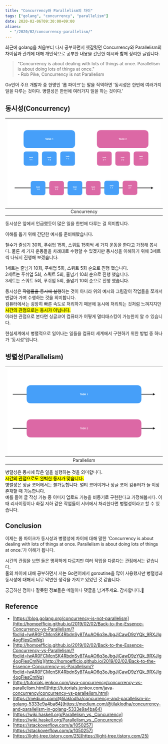 ```yaml
---
title: "Concurrency와 Parallelism의 차이"
tags: ["golang", "concurrency", "parallelism"]
date: 2020-02-06T09:30:00+09:00
aliaes:
  - "/2020/02/concurrency-parallelism/"
---
```


최근에 golang을 처음부터 다시 공부하면서 헷갈렸던 Concurrency와 Parallelism의 차이점과 관계에 대해 개인적으로 공부한 내용을 간단한 예시와 함께 정리한 글입니다.

<!-- more -->

> "Concurrency is about dealing with lots of things at once. Parallelism is about doing lots of things at once."  
> \- Rob Pike, Concurrency is not Parallelism

Go언어 주요 개발자 중 한명인 '롭 파이크'는 말을 직역하면 '동시성은 한번에 여러가지 일을 다루는 것이다. 병렬성은 한번에 여러가지 일을 하는 것이다.'  

## 동시성(Concurrency)

| ![concurrency](/images/2020-02-06-concurrency-parallelism/concurrency.jpeg) |
| :--: |
| Concurrency |

동시성은 앞에서 언급했듯이 많은 일을 한번에 다루는 걸 의미합니다.  
  
이해를 돕기 위해 간단한 예시를 준비해봤습니다.
  
철수가 줄넘기 30회, 푸쉬업 15회, 스쿼트 15회씩 세 가지 운동을 한다고 가정해 봅시다.
물론 세 가지 운동들을 차례대로 수행할 수 있겠지만 동시성을 이해하기 위해 3세트씩 나눠서 진행해 보겠습니다.
  
1세트는 줄넘기 10회, 푸쉬업 5회, 스쿼트 5회 순으로 진행 했습니다.   
2세트는 푸쉬업 5회, 스쿼트 5회, 줄넘기 10회 순으로 진행 했습니다.  
3세트는 스쿼트 5회, 푸쉬업 5회, 줄넘기 10회 순으로 진행 했습니다.  

동시성은 ~~작업들을 동시에 실행~~하는 것이 아니라 위의 예시와 그림같이 작업들을 쪼개서 번갈아 가며 수행하는 것을 의미합니다.  
컴퓨터에서는 굉장히 빠른 속도로 처리하기 때문에 동시에 처리되는 것처럼 느껴지지만 <mark>시간의 관점으로는 동시가 아닙니다.</mark>  
이러한 관점으로 본다면 싱글코어 컴퓨터가 어떻게 멀티태스킹이 가능한지 알 수 있습니다.  
  
현실세계에서 병렬적으로 일어나는 일들을 컴퓨터 세계에서 구현하기 위한 방법 중 하나가 '동시성'입니다.

## 병렬성(Parallelism)

| ![parallelism](/images/2020-02-06-concurrency-parallelism/parallelism.jpeg) |
| :--: |
| Parallelism |

병렬성은 동시에 많은 일을 실행하는 것을 의미합니다.  
<mark>시간의 관점으로도 완벽한 동시가 맞습니다.</mark>  
병렬성은 싱글 코어에서는 불가능합니다. 멀티 코어이거나 싱글 코어 컴퓨터가 둘 이상 존재할 때 가능합니다.  
예를 들어 글 작성 기능 중 이미지 업로드 기능을 비동기로 구현한다고 가정해봅시다. 이때 리사이징이나 화질 저하 같은 작업들이 서버에서 처리한다면 병렬성이라고 할 수 있습니다. 

## Conclusion

이제는 롭 파이크가 동시성과 병렬성에 차이에 대해 말한 'Concurrency is about dealing with lots of things at once. Parallelism is about doing lots of things at once.'가 이해가 됩니다.

시간의 관점을 보면 둘은 명확하게 다르지만 여러 작업을 다룬다는 관점에서는 같습니다.  
둘의 차이에 대해 공부하면서 저는 Go언어에서 goroutine을 많이 사용했지만 병렬성과 동시성에 대해서 너무 막연한 생각을 가지고 있었던 것 같습니다.  

궁금하신 점이나 잘못된 정보들은 메일이나 댓글을 남겨주세요. 
감사합니다.🙏

## Reference
 - [https://blog.golang.org/concurrency-is-not-parallelism](http://homoefficio.github.io/2019/02/02/Back-to-the-Essence-Concurrency-vs-Parallelism/?fbclid=IwAR0FCMcnSK4RbdnSy8TAuAO6q3eJbgJiCawD9zYQk_9RXJIg4ogFlesCmNg)
 - [http://homoefficio.github.io/2019/02/02/Back-to-the-Essence-Concurrency-vs-Parallelism/?fbclid=IwAR0FCMcnSK4RbdnSy8TAuAO6q3eJbgJiCawD9zYQk_9RXJIg4ogFlesCmNg](http://homoefficio.github.io/2019/02/02/Back-to-the-Essence-Concurrency-vs-Parallelism/?fbclid=IwAR0FCMcnSK4RbdnSy8TAuAO6q3eJbgJiCawD9zYQk_9RXJIg4ogFlesCmNg)
 - [http://tutorials.jenkov.com/java-concurrency/concurrency-vs-parallelism.html](http://tutorials.jenkov.com/java-concurrency/concurrency-vs-parallelism.html)
 - [https://medium.com/@tilaklodha/concurrency-and-parallelism-in-golang-5333e9a4ba64](https://medium.com/@tilaklodha/concurrency-and-parallelism-in-golang-5333e9a4ba64)
 - [https://wiki.haskell.org/Parallelism_vs._Concurrency](https://wiki.haskell.org/Parallelism_vs._Concurrency)
 - [https://stackoverflow.com/a/1050257](https://stackoverflow.com/a/1050257)
 - [https://light-tree.tistory.com/25](https://light-tree.tistory.com/25)